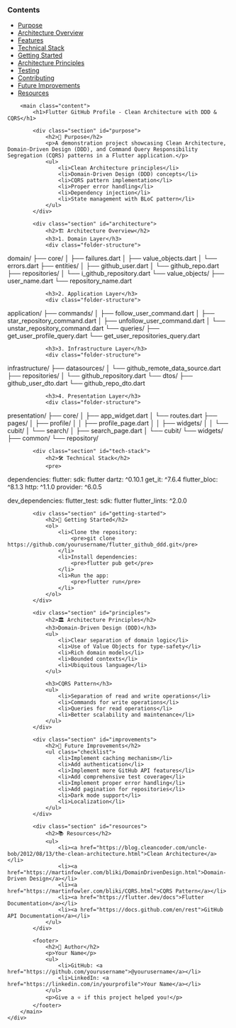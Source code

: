 <!DOCTYPE html>
<html lang="en">
<head>
    <meta charset="UTF-8">
    <meta name="viewport" content="width=device-width, initial-scale=1.0">
    <title>Flutter GitHub Profile - Clean Architecture with DDD & CQRS</title>
    <link rel="stylesheet" href="styles.css">
</head>
<body>
    <div class="container">
        <nav class="sidebar">
            <h3>Contents</h3>
            <ul>
                <li><a href="#purpose">Purpose</a></li>
                <li><a href="#architecture">Architecture Overview</a></li>
                <li><a href="#features">Features</a></li>
                <li><a href="#tech-stack">Technical Stack</a></li>
                <li><a href="#getting-started">Getting Started</a></li>
                <li><a href="#principles">Architecture Principles</a></li>
                <li><a href="#testing">Testing</a></li>
                <li><a href="#contributing">Contributing</a></li>
                <li><a href="#improvements">Future Improvements</a></li>
                <li><a href="#resources">Resources</a></li>
            </ul>
        </nav>

        <main class="content">
            <h1>Flutter GitHub Profile - Clean Architecture with DDD & CQRS</h1>
            
            <div class="section" id="purpose">
                <h2>🎯 Purpose</h2>
                <p>A demonstration project showcasing Clean Architecture, Domain-Driven Design (DDD), and Command Query Responsibility Segregation (CQRS) patterns in a Flutter application.</p>
                <ul>
                    <li>Clean Architecture principles</li>
                    <li>Domain-Driven Design (DDD) concepts</li>
                    <li>CQRS pattern implementation</li>
                    <li>Proper error handling</li>
                    <li>Dependency injection</li>
                    <li>State management with BLoC pattern</li>
                </ul>
            </div>

            <div class="section" id="architecture">
                <h2>🏗️ Architecture Overview</h2>
                <h3>1. Domain Layer</h3>
                <div class="folder-structure">
domain/
├── core/
│   ├── failures.dart
│   ├── value_objects.dart
│   └── errors.dart
├── entities/
│   ├── github_user.dart
│   └── github_repo.dart
├── repositories/
│   └── i_github_repository.dart
└── value_objects/
    ├── user_name.dart
    └── repository_name.dart</div>

                <h3>2. Application Layer</h3>
                <div class="folder-structure">
application/
├── commands/
│   ├── follow_user_command.dart
│   ├── star_repository_command.dart
│   ├── unfollow_user_command.dart
│   └── unstar_repository_command.dart
└── queries/
    ├── get_user_profile_query.dart
    └── get_user_repositories_query.dart</div>

                <h3>3. Infrastructure Layer</h3>
                <div class="folder-structure">
infrastructure/
├── datasources/
│   └── github_remote_data_source.dart
├── repositories/
│   └── github_repository.dart
└── dtos/
    ├── github_user_dto.dart
    └── github_repo_dto.dart</div>

                <h3>4. Presentation Layer</h3>
                <div class="folder-structure">
presentation/
├── core/
│   ├── app_widget.dart
│   └── routes.dart
├── pages/
│   ├── profile/
│   │   ├── profile_page.dart
│   │   ├── widgets/
│   │   └── cubit/
│   └── search/
│       ├── search_page.dart
│       └── cubit/
└── widgets/
    ├── common/
    └── repository/</div>
            </div>

            <div class="section" id="tech-stack">
                <h2>🛠️ Technical Stack</h2>
                <pre>
dependencies:
  flutter:
    sdk: flutter
  dartz: ^0.10.1
  get_it: ^7.6.4
  flutter_bloc: ^8.1.3
  http: ^1.1.0
  provider: ^6.0.5

dev_dependencies:
  flutter_test:
    sdk: flutter
  flutter_lints: ^2.0.0</pre>
            </div>

            <div class="section" id="getting-started">
                <h2>🚀 Getting Started</h2>
                <ol>
                    <li>Clone the repository:
                        <pre>git clone https://github.com/yourusername/flutter_github_ddd.git</pre>
                    </li>
                    <li>Install dependencies:
                        <pre>flutter pub get</pre>
                    </li>
                    <li>Run the app:
                        <pre>flutter run</pre>
                    </li>
                </ol>
            </div>

            <div class="section" id="principles">
                <h2>🏛️ Architecture Principles</h2>
                <h3>Domain-Driven Design (DDD)</h3>
                <ul>
                    <li>Clear separation of domain logic</li>
                    <li>Use of Value Objects for type-safety</li>
                    <li>Rich domain models</li>
                    <li>Bounded contexts</li>
                    <li>Ubiquitous language</li>
                </ul>

                <h3>CQRS Pattern</h3>
                <ul>
                    <li>Separation of read and write operations</li>
                    <li>Commands for write operations</li>
                    <li>Queries for read operations</li>
                    <li>Better scalability and maintenance</li>
                </ul>
            </div>

            <div class="section" id="improvements">
                <h2>🎯 Future Improvements</h2>
                <ul class="checklist">
                    <li>Implement caching mechanism</li>
                    <li>Add authentication</li>
                    <li>Implement more GitHub API features</li>
                    <li>Add comprehensive test coverage</li>
                    <li>Implement proper error handling</li>
                    <li>Add pagination for repositories</li>
                    <li>Dark mode support</li>
                    <li>Localization</li>
                </ul>
            </div>

            <div class="section" id="resources">
                <h2>📚 Resources</h2>
                <ul>
                    <li><a href="https://blog.cleancoder.com/uncle-bob/2012/08/13/the-clean-architecture.html">Clean Architecture</a></li>
                    <li><a href="https://martinfowler.com/bliki/DomainDrivenDesign.html">Domain-Driven Design</a></li>
                    <li><a href="https://martinfowler.com/bliki/CQRS.html">CQRS Pattern</a></li>
                    <li><a href="https://flutter.dev/docs">Flutter Documentation</a></li>
                    <li><a href="https://docs.github.com/en/rest">GitHub API Documentation</a></li>
                </ul>
            </div>

            <footer>
                <h2>👤 Author</h2>
                <p>Your Name</p>
                <ul>
                    <li>GitHub: <a href="https://github.com/yourusername">@yourusername</a></li>
                    <li>LinkedIn: <a href="https://linkedin.com/in/yourprofile">Your Name</a></li>
                </ul>
                <p>Give a ⭐️ if this project helped you!</p>
            </footer>
        </main>
    </div>
</body>
</html>
